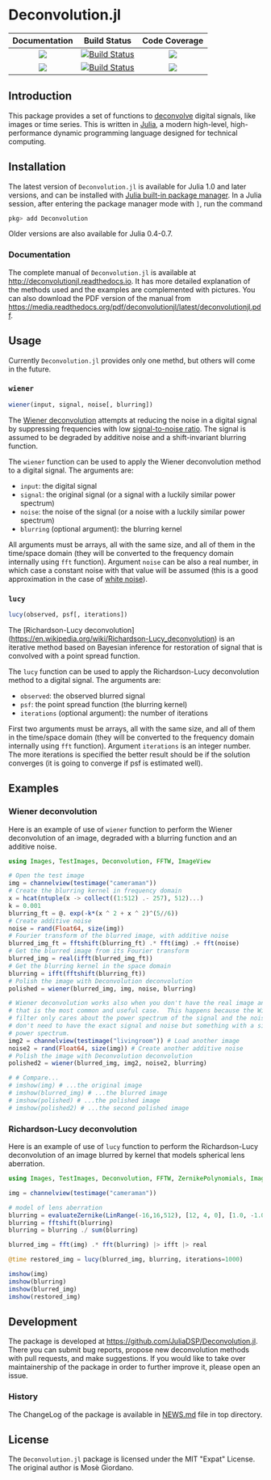 # Deconvolution.jl

| **Documentation**                       | **Build Status**                          | **Code Coverage**               |
|:---------------------------------------:|:-----------------------------------------:|:-------------------------------:|
| [![][docs-stable-img]][docs-stable-url] | [![Build Status][travis-img]][travis-url] | [![][coveral-img]][coveral-url] |
| [![][docs-latest-img]][docs-latest-url] | [![Build Status][appvey-img]][appvey-url] | [![][codecov-img]][codecov-url] |

Introduction
------------

This package provides a set of functions to
[deconvolve](https://en.wikipedia.org/wiki/Deconvolution) digital signals, like
images or time series.  This is written in [Julia](http://julialang.org/), a
modern high-level, high-performance dynamic programming language designed for
technical computing.

Installation
------------

The latest version of `Deconvolution.jl` is available for Julia 1.0 and later
versions, and can be installed with [Julia built-in package
manager](https://julialang.github.io/Pkg.jl/stable/).  In a Julia session, after
entering the package manager mode with `]`, run the command

```julia
pkg> add Deconvolution
```

Older versions are also available for Julia 0.4-0.7.

### Documentation

The complete manual of `Deconvolution.jl` is available at
http://deconvolutionjl.readthedocs.io.  It has more detailed explanation of the
methods used and the examples are complemented with pictures.  You can also
download the PDF version of the manual from
https://media.readthedocs.org/pdf/deconvolutionjl/latest/deconvolutionjl.pdf.

Usage
-----

Currently `Deconvolution.jl` provides only one methd, but others will come in
the future.

### `wiener`

```julia
wiener(input, signal, noise[, blurring])
```

The [Wiener deconvolution](https://en.wikipedia.org/wiki/Wiener_deconvolution)
attempts at reducing the noise in a digital signal by suppressing frequencies
with low
[signal-to-noise ratio](https://en.wikipedia.org/wiki/Signal-to-noise_ratio).
The signal is assumed to be degraded by additive noise and a shift-invariant
blurring function.

The `wiener` function can be used to apply the Wiener deconvolution method to a
digital signal.  The arguments are:

* `input`: the digital signal
* `signal`: the original signal (or a signal with a luckily similar power
  spectrum)
* `noise`: the noise of the signal (or a noise with a luckily similar power
  spectrum)
* `blurring` (optional argument): the blurring kernel

All arguments must be arrays, all with the same size, and all of them in the
time/space domain (they will be converted to the frequency domain internally
using `fft` function).  Argument `noise` can be also a real number, in which
case a constant noise with that value will be assumed (this is a good
approximation in the case of
[white noise](https://en.wikipedia.org/wiki/White_noise)).

### `lucy`

```julia
lucy(observed, psf[, iterations])
```

The [Richardson-Lucy deconvolution]
(https://en.wikipedia.org/wiki/Richardson-Lucy_deconvolution) is an
iterative method based on Bayesian inference for restoration of signal that
is convolved with a point spread function.

The `lucy` function can be used to apply the Richardson-Lucy deconvolution
method to a digital signal. The arguments are:

* `observed`: the observed blurred signal
* `psf`: the point spread function (the blurring kernel)
* `iterations` (optional argument): the number of iterations

First two arguments must be arrays, all with the same size, and all of them
in the time/space domain (they will be converted to the frequency domain
internally using `fft` function).  Argument `iterations` is an integer number.
The more iterations is specified the better result should be if the solution
converges (it is going to converge if psf is estimated well).

Examples
--------

### Wiener deconvolution

Here is an example of use of `wiener` function to perform the Wiener
deconvolution of an image, degraded with a blurring function and an additive
noise.

``` julia
using Images, TestImages, Deconvolution, FFTW, ImageView

# Open the test image
img = channelview(testimage("cameraman"))
# Create the blurring kernel in frequency domain
x = hcat(ntuple(x -> collect((1:512) .- 257), 512)...)
k = 0.001
blurring_ft = @. exp(-k*(x ^ 2 + x ^ 2)^(5//6))
# Create additive noise
noise = rand(Float64, size(img))
# Fourier transform of the blurred image, with additive noise
blurred_img_ft = fftshift(blurring_ft) .* fft(img) .+ fft(noise)
# Get the blurred image from its Fourier transform
blurred_img = real(ifft(blurred_img_ft))
# Get the blurring kernel in the space domain
blurring = ifft(fftshift(blurring_ft))
# Polish the image with Deconvolution deconvolution
polished = wiener(blurred_img, img, noise, blurring)

# Wiener deconvolution works also when you don't have the real image and noise,
# that is the most common and useful case.  This happens because the Wiener
# filter only cares about the power spectrum of the signal and the noise, so you
# don't need to have the exact signal and noise but something with a similar
# power spectrum.
img2 = channelview(testimage("livingroom")) # Load another image
noise2 = rand(Float64, size(img)) # Create another additive noise
# Polish the image with Deconvolution deconvolution
polished2 = wiener(blurred_img, img2, noise2, blurring)

# # Compare...
# imshow(img) # ...the original image
# imshow(blurred_img) # ...the blurred image
# imshow(polished) # ...the polished image
# imshow(polished2) # ...the second polished image
```
### Richardson-Lucy deconvolution

Here is an example of use of `lucy` function to perform the Richardson-Lucy
deconvolution of an image blurred by kernel that models spherical lens aberration.

``` julia
using Images, TestImages, Deconvolution, FFTW, ZernikePolynomials, ImageView

img = channelview(testimage("cameraman"))

# model of lens aberration
blurring = evaluateZernike(LinRange(-16,16,512), [12, 4, 0], [1.0, -1.0, 2.0], index=:OSA)
blurring = fftshift(blurring)
blurring = blurring ./ sum(blurring)

blurred_img = fft(img) .* fft(blurring) |> ifft |> real

@time restored_img = lucy(blurred_img, blurring, iterations=1000)

imshow(img)
imshow(blurring)
imshow(blurred_img)
imshow(restored_img)
```

Development
-----------

The package is developed at https://github.com/JuliaDSP/Deconvolution.jl.  There
you can submit bug reports, propose new deconvolution methods with pull
requests, and make suggestions.  If you would like to take over maintainership
of the package in order to further improve it, please open an issue.

### History ###

The ChangeLog of the package is available in
[NEWS.md](https://github.com/JuliaDSP/Deconvolution.jl/blob/master/NEWS.md) file
in top directory.

License
-------

The `Deconvolution.jl` package is licensed under the MIT "Expat" License.  The
original author is Mosè Giordano.



[docs-latest-img]: https://img.shields.io/badge/docs-latest-blue.svg
[docs-latest-url]: https://deconvolutionjl.readthedocs.io/en/latest/

[docs-stable-img]: https://img.shields.io/badge/docs-stable-blue.svg
[docs-stable-url]: https://deconvolutionjl.readthedocs.io/en/stable/

[travis-img]: https://travis-ci.org/JuliaDSP/Deconvolution.jl.svg?branch=master
[travis-url]: https://travis-ci.org/JuliaDSP/Deconvolution.jl

[appvey-img]: https://ci.appveyor.com/api/projects/status/8gfd4r6807w93umj/branch/master?svg=true
[appvey-url]: https://ci.appveyor.com/project/giordano/deconvolution-jl

[coveral-img]: https://coveralls.io/repos/github/JuliaDSP/Deconvolution.jl/badge.svg?branch=master
[coveral-url]: https://coveralls.io/github/JuliaDSP/Deconvolution.jl?branch=master

[codecov-img]: https://codecov.io/gh/JuliaDSP/Deconvolution.jl/branch/master/graph/badge.svg
[codecov-url]: https://codecov.io/gh/JuliaDSP/Deconvolution.jl
